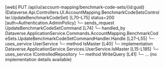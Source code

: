 [web] PUT /api/ui/account-mapping/benchmark-code-sets/{id:guid}  (Dataverse.Api.Controllers.UI.AccountMapping.BenchmarkCodeSetsController.UpdateBenchmarkCodeSet)  [L70–L75] status=200 [auth=Authentication.AdminPolicy]
  └─ sends_request UpdateBenchmarkCodeSetCommand [L74]
    └─ handled_by Dataverse.ApplicationService.Commands.AccountMapping.BenchmarkCodeSets.UpdateBenchmarkCodeSetCommandHandler.Handle [L27–L55]
      └─ uses_service UserService
        └─ method IsMaster [L40]
          └─ implementation Dataverse.ApplicationService.Services.UserService.IsMaster [L15-L185]
      └─ uses_service IControlledRepository<BenchmarkCodeSet>
        └─ method WriteQuery [L41]
          └─ ... (no implementation details available)

